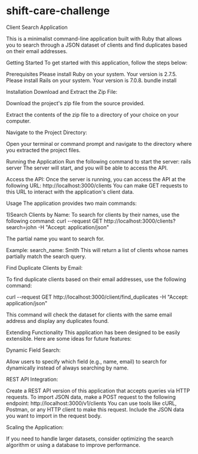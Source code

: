 # shift-care-challenge

Client Search Application

This is a minimalist command-line application built with Ruby that allows you to search through a JSON dataset of clients and find duplicates based on their email addresses.

Getting Started To get started with this application, follow the steps below:

Prerequisites Please install Ruby on your system. Your version is 2.7.5. Please install Rails on your system. Your version is 7.0.8. bundle install

Installation Download and Extract the Zip File:

Download the project's zip file from the source provided.

Extract the contents of the zip file to a directory of your choice on your computer.

Navigate to the Project Directory:

Open your terminal or command prompt and navigate to the directory where you extracted the project files.

Running the Application Run the following command to start the server: rails server The server will start, and you will be able to access the API.

Access the API: Once the server is running, you can access the API at the following URL: http://localhost:3000/clients You can make GET requests to this URL to interact with the application's client data.

Usage The application provides two main commands:

1)Search Clients by Name: To search for clients by their names, use the following command: curl --request GET http://localhost:3000/clients?search=john -H "Accept: application/json"

The partial name you want to search for.

Example: search_name: Smith This will return a list of clients whose names partially match the search query.

Find Duplicate Clients by Email:

To find duplicate clients based on their email addresses, use the following command:

curl --request GET http://localhost:3000/client/find_duplicates -H "Accept: application/json"

This command will check the dataset for clients with the same email address and display any duplicates found.

Extending Functionality This application has been designed to be easily extensible. Here are some ideas for future features:

Dynamic Field Search:

Allow users to specify which field (e.g., name, email) to search for dynamically instead of always searching by name.

REST API Integration:

Create a REST API version of this application that accepts queries via HTTP requests. To import JSON data, make a POST request to the following endpoint: http://localhost:3000/v1/clients You can use tools like cURL, Postman, or any HTTP client to make this request. Include the JSON data you want to import in the request body.

Scaling the Application:

If you need to handle larger datasets, consider optimizing the search algorithm or using a database to improve performance.
